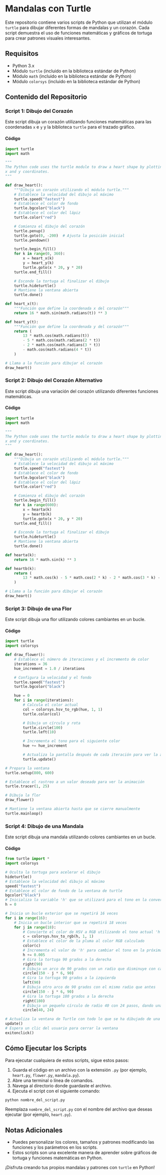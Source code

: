 # Mandalas con Turtle

Este repositorio contiene varios scripts de Python que utilizan el módulo `turtle` para dibujar diferentes formas de mandalas y un corazón. Cada script demuestra el uso de funciones matemáticas y gráficos de tortuga para crear patrones visuales interesantes.

## Requisitos

- Python 3.x
- Módulo `turtle` (incluido en la biblioteca estándar de Python)
- Módulo `math` (incluido en la biblioteca estándar de Python)
- Módulo `colorsys` (incluido en la biblioteca estándar de Python)

## Contenido del Repositorio

### Script 1: Dibujo del Corazón

Este script dibuja un corazón utilizando funciones matemáticas para las coordenadas `x` e `y` y la biblioteca `turtle` para el trazado gráfico.

#### Código

```python
import turtle
import math

"""
The Python code uses the turtle module to draw a heart shape by plotting mathematical functions for
x and y coordinates.
"""

def draw_heart():
    """Dibuja un corazón utilizando el módulo turtle."""
    # Establece la velocidad del dibujo al máximo
    turtle.speed("fastest")
    # Establece el color de fondo
    turtle.bgcolor("black")
    # Establece el color del lápiz
    turtle.color("red")

    # Comienza el dibujo del corazón
    turtle.penup()
    turtle.goto(0, -200)  # Ajusta la posición inicial
    turtle.pendown()

    turtle.begin_fill()
    for k in range(0, 360):
        x = heart_x(k)
        y = heart_y(k)
        turtle.goto(x * 20, y * 20)
    turtle.end_fill()

    # Esconde la tortuga al finalizar el dibujo
    turtle.hideturtle()
    # Mantiene la ventana abierta
    turtle.done()

def heart_x(t):
    """Función que define la coordenada x del corazón"""
    return 16 * math.sin(math.radians(t)) ** 3

def heart_y(t):
    """Función que define la coordenada y del corazón"""
    return (
        13 * math.cos(math.radians(t))
        - 5 * math.cos(math.radians(2 * t))
        - 2 * math.cos(math.radians(3 * t))
        - math.cos(math.radians(4 * t))
    )

# Llama a la función para dibujar el corazón
draw_heart()
```

### Script 2: Dibujo del Corazón Alternativo

Este script dibuja una variación del corazón utilizando diferentes funciones matemáticas.

#### Código

```python
import turtle
import math

"""
The Python code uses the turtle module to draw a heart shape by plotting mathematical functions for
x and y coordinates.
"""

def draw_heart():
    """Dibuja un corazón utilizando el módulo turtle."""
    # Establece la velocidad del dibujo al máximo
    turtle.speed("fastest")
    # Establece el color de fondo
    turtle.bgcolor("black")
    # Establece el color del lápiz
    turtle.color("red")

    # Comienza el dibujo del corazón
    turtle.begin_fill()
    for k in range(600):
        x = hearta(k)
        y = heartb(k)
        turtle.goto(x * 20, y * 20)
    turtle.end_fill()

    # Esconde la tortuga al finalizar el dibujo
    turtle.hideturtle()
    # Mantiene la ventana abierta
    turtle.done()

def hearta(k):
    return 16 * math.sin(k) ** 3

def heartb(k):
    return (
        13 * math.cos(k) - 5 * math.cos(2 * k) - 2 * math.cos(3 * k) - math.cos(4 * k)
    )

# Llama a la función para dibujar el corazón
draw_heart()
```

### Script 3: Dibujo de una Flor

Este script dibuja una flor utilizando colores cambiantes en un bucle.

#### Código

```python
import turtle
import colorsys

def draw_flower():
    # Establece el número de iteraciones y el incremento de color
    iterations = 36
    hue_increment = 1.0 / iterations

    # Configura la velocidad y el fondo
    turtle.speed("fastest")
    turtle.bgcolor("black")

    hue = 0
    for i in range(iterations):
        # Calcula el color actual
        col = colorsys.hsv_to_rgb(hue, 1, 1)
        turtle.color(col)

        # Dibuja un círculo y rota
        turtle.circle(100)
        turtle.left(10)

        # Incrementa el tono para el siguiente color
        hue += hue_increment

        # Actualiza la pantalla después de cada iteración para ver la animación
        turtle.update()

# Prepara la ventana
turtle.setup(800, 600)

# Establece el rastreo a un valor deseado para ver la animación
turtle.tracer(1, 25)

# Dibuja la flor
draw_flower()

# Mantiene la ventana abierta hasta que se cierre manualmente
turtle.mainloop()
```

### Script 4: Dibujo de una Mandala

Este script dibuja una mandala utilizando colores cambiantes en un bucle.

#### Código

```python
from turtle import *
import colorsys

# Oculta la tortuga para acelerar el dibujo
hideturtle()
# Establece la velocidad del dibujo al máximo
speed("fastest")
# Establece el color de fondo de la ventana de turtle
bgcolor("black")
# Inicializa la variable 'h' que se utilizará para el tono en la conversión de color HSV a RGB
h = 0

# Inicia un bucle exterior que se repetirá 16 veces
for i in range(16):
    # Inicia un bucle interior que se repetirá 18 veces
    for j in range(18):
        # Convierte el color de HSV a RGB utilizando el tono actual 'h', saturación y brillo máximos (1)
        c = colorsys.hsv_to_rgb(h, 1, 1)
        # Establece el color de la pluma al color RGB calculado
        color(c)
        # Incrementa el valor de 'h' para cambiar el tono en la próxima iteración
        h += 0.005
        # Gira la tortuga 90 grados a la derecha
        right(90)
        # Dibuja un arco de 90 grados con un radio que disminuye con cada iteración de 'j'
        circle(150 - j * 6, 90)
        # Gira la tortuga 90 grados a la izquierda
        left(90)
        # Dibuja otro arco de 90 grados con el mismo radio que antes
        circle(150 - j * 6, 90)
        # Gira la tortuga 180 grados a la derecha
        right(180)
        # Dibuja un pequeño círculo de radio 40 con 24 pasos, dando una forma más poligonal
        circle(40, 24)

# Actualiza la ventana de Turtle con todo lo que se ha dibujado de una sola vez
update()
# Espera un clic del usuario para cerrar la ventana
exitonclick()
```

## Cómo Ejecutar los Scripts

Para ejecutar cualquiera de estos scripts, sigue estos pasos:

1. Guarda el código en un archivo con la extensión `.py` (por ejemplo, `heart.py`, `flower.py`, `mandala.py`).
2. Abre una terminal o línea de comandos.
3. Navega al directorio donde guardaste el archivo.
4. Ejecuta el script con el siguiente comando:

```bash
python nombre_del_script.py
```

Reemplaza `nombre_del_script.py` con el nombre del archivo que deseas ejecutar (por ejemplo, `heart.py`).

## Notas Adicionales

- Puedes personalizar los colores, tamaños y patrones modificando las funciones y los parámetros en los scripts.
- Estos scripts son una excelente manera de aprender sobre gráficos de tortuga y funciones matemáticas en Python.

¡Disfruta creando tus propios mandalas y patrones con `turtle` en Python!